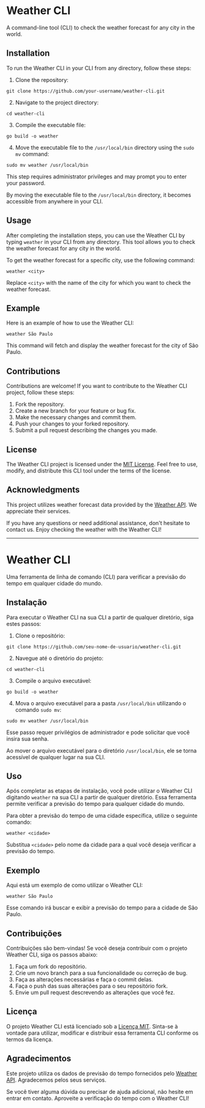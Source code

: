 # Weather CLI

A command-line tool (CLI) to check the weather forecast for any city in the world.

## Installation

To run the Weather CLI in your CLI from any directory, follow these steps:

1. Clone the repository:

```git clone https://github.com/your-username/weather-cli.git```

2. Navigate to the project directory:

```cd weather-cli```

3. Compile the executable file:
   
```go build -o weather```

4. Move the executable file to the `/usr/local/bin` directory using the `sudo mv` command:
   
```sudo mv weather /usr/local/bin```

This step requires administrator privileges and may prompt you to enter your password.

By moving the executable file to the `/usr/local/bin` directory, it becomes accessible from anywhere in your CLI.

## Usage

After completing the installation steps, you can use the Weather CLI by typing `weather` in your CLI from any directory. This tool allows you to check the weather forecast for any city in the world.

To get the weather forecast for a specific city, use the following command:

```weather <city>```


Replace `<city>` with the name of the city for which you want to check the weather forecast.

## Example

Here is an example of how to use the Weather CLI:

```weather São Paulo```

This command will fetch and display the weather forecast for the city of São Paulo.

## Contributions

Contributions are welcome! If you want to contribute to the Weather CLI project, follow these steps:

1. Fork the repository.
2. Create a new branch for your feature or bug fix.
3. Make the necessary changes and commit them.
4. Push your changes to your forked repository.
5. Submit a pull request describing the changes you made.

## License

The Weather CLI project is licensed under the [MIT License](LICENSE). Feel free to use, modify, and distribute this CLI tool under the terms of the license.

## Acknowledgments

This project utilizes weather forecast data provided by the [Weather API](https://www.weatherapi.com/). We appreciate their services.

If you have any questions or need additional assistance, don't hesitate to contact us. Enjoy checking the weather with the Weather CLI!

-------------------------------------------------------------------------------------------------------------------------------------

# Weather CLI

Uma ferramenta de linha de comando (CLI) para verificar a previsão do tempo em qualquer cidade do mundo.

## Instalação

Para executar o Weather CLI na sua CLI a partir de qualquer diretório, siga estes passos:

1. Clone o repositório:

```git clone https://github.com/seu-nome-de-usuario/weather-cli.git```

2. Navegue até o diretório do projeto:
   
```cd weather-cli```

3. Compile o arquivo executável:

```go build -o weather```

4. Mova o arquivo executável para a pasta `/usr/local/bin` utilizando o comando `sudo mv`:
   
```sudo mv weather /usr/local/bin```

Esse passo requer privilégios de administrador e pode solicitar que você insira sua senha.

Ao mover o arquivo executável para o diretório `/usr/local/bin`, ele se torna acessível de qualquer lugar na sua CLI.

## Uso

Após completar as etapas de instalação, você pode utilizar o Weather CLI digitando `weather` na sua CLI a partir de qualquer diretório. Essa ferramenta permite verificar a previsão do tempo para qualquer cidade do mundo.

Para obter a previsão do tempo de uma cidade específica, utilize o seguinte comando:

```weather <cidade>```

Substitua `<cidade>` pelo nome da cidade para a qual você deseja verificar a previsão do tempo.

## Exemplo

Aqui está um exemplo de como utilizar o Weather CLI:

```weather São Paulo```

Esse comando irá buscar e exibir a previsão do tempo para a cidade de São Paulo.

## Contribuições

Contribuições são bem-vindas! Se você deseja contribuir com o projeto Weather CLI, siga os passos abaixo:

1. Faça um fork do repositório.
2. Crie um novo branch para a sua funcionalidade ou correção de bug.
3. Faça as alterações necessárias e faça o commit delas.
4. Faça o push das suas alterações para o seu repositório fork.
5. Envie um pull request descrevendo as alterações que você fez.

## Licença

O projeto Weather CLI está licenciado sob a [Licença MIT](LICENSE). Sinta-se à vontade para utilizar, modificar e distribuir essa ferramenta CLI conforme os termos da licença.

## Agradecimentos

Este projeto utiliza os dados de previsão do tempo fornecidos pelo [Weather API](https://www.weatherapi.com/). Agradecemos pelos seus serviços.

Se você tiver alguma dúvida ou precisar de ajuda adicional, não hesite em entrar em contato. Aproveite a verificação do tempo com o Weather CLI!
